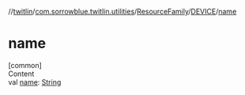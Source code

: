 //[twitlin](../../../index.md)/[com.sorrowblue.twitlin.utilities](../../index.md)/[ResourceFamily](../index.md)/[DEVICE](index.md)/[name](name.md)



# name  
[common]  
Content  
val [name](name.md): [String](https://kotlinlang.org/api/latest/jvm/stdlib/kotlin/-string/index.html)  



